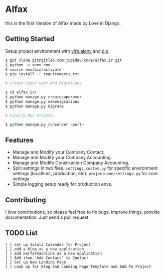 # Alfax

this is the first Version of Alfax made by Love in Django.


## Getting Started

Setup project environment with [virtualenv](https://virtualenv.pypa.io) and [pip](https://pip.pypa.io).

```bash
$ git clone git@gitlab.com:jupidev-code/alfax.ir.git
$ python -m venv env
$ source env/bin/activate
$ pip install -r requirements.txt

# Create Super user And Migrations.

$ cd alfax.ir/
$ python manage.py createsuperuser 
$ python manage.py makemigrations
$ python manage.py migrate

# Finally Run Project.

$ python manage.py runserver <port>
```

## Features

* Manage and Modify your Company Contact.
* Manage and Modify your Company Accounting.
* Manage and Modify Construction Company Accounting.
* Split settings in two files. `settings_custom.py` for specific environment settings (localhost, production, etc). `projectname/settings.py` for core settings.
* Simple logging setup ready for production envs.

## Contributing

I love contributions, so please feel free to fix bugs, improve things, provide documentation. Just send a pull request.


## TODO List
    [ ] set up Jalali Calender for Project
    [ ] add a blog as a new application
    [ ] add karfarmaonline as a new application
    [ ] Add item 'Add Contact' to Contact 
    [ ] Set up New Landing Page 
    [ ] Look up for Blog and Landing Page Template and Add To Project
